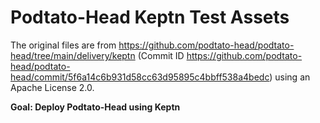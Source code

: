 # Podtato-Head Keptn Test Assets

The original files are from https://github.com/podtato-head/podtato-head/tree/main/delivery/keptn (Commit ID https://github.com/podtato-head/podtato-head/commit/5f6a14c6b931d58cc63d95895c4bbff538a4bedc)
using an Apache License 2.0.

**Goal: Deploy Podtato-Head using Keptn**
